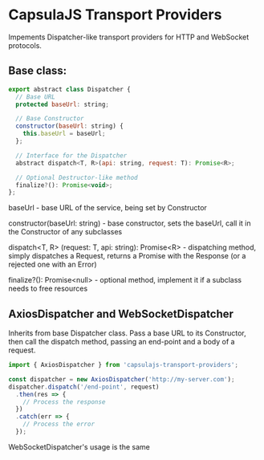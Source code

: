 # CapsulaJS Transport Providers

Impements Dispatcher-like transport providers for HTTP and WebSocket protocols.

## Base class:
```javascript
export abstract class Dispatcher {
  // Base URL
  protected baseUrl: string;

  // Base Constructor
  constructor(baseUrl: string) {
    this.baseUrl = baseUrl;
  };

  // Interface for the Dispatcher
  abstract dispatch<T, R>(api: string, request: T): Promise<R>;

  // Optional Destructor-like method
  finalize?(): Promise<void>;
};
```
baseUrl - base URL of the service, being set by Constructor

constructor(baseUrl: string) - base constructor, sets the baseUrl,
call it in the Constructor of any subclasses

dispatch&lt;T, R&gt; (request: T, api: string): Promise&lt;R&gt; - dispatching method,
simply dispatches a Request, returns a Promise with the Response (or a rejected one with an Error)

finalize?(): Promise&lt;null&gt; - optional method,
implement it if a subclass needs to free resources

## AxiosDispatcher and WebSocketDispatcher
Inherits from base Dispatcher class. Pass a base URL to its Constructor, then call the dispatch method, passing an end-point and a body of a request.

```javascript
import { AxiosDispatcher } from 'capsulajs-transport-providers';

const dispatcher = new AxiosDispatcher('http://my-server.com');
dispatcher.dispatch('/end-point', request)
  .then(res => {
    // Process the response
  })
  .catch(err => {
    // Process the error
  });
```

WebSocketDispatcher's usage is the same